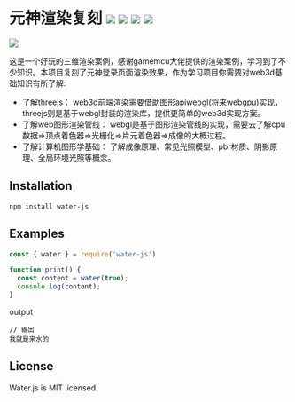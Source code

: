 # 元神渲染复刻  ![](https://img.shields.io/badge/vuejs-3.2.36-blue)  ![](https://img.shields.io/badge/threejs-0.157.0-orange) ![](https://img.shields.io/badge/tweakpane-3.0.5-lightgreen) ![](https://img.shields.io/badge/stats.js-0.17.0-pink)

![](https://github.com/penghuwan/water.js/blob/master/logo.png)

这是一个好玩的三维渲染案例，感谢gamemcu大佬提供的渲染案例，学习到了不少知识。本项目复刻了元神登录页面渲染效果，作为学习项目你需要对web3d基础知识有所了解:
+ 了解threejs： web3d前端渲染需要借助图形apiwebgl(将来webgpu)实现，threejs则是基于webgl封装的渲染库，提供更简单的web3d实现方案。
+ 了解web图形渲染管线： webgl是基于图形渲染管线的实现，需要去了解cpu数据=>顶点着色器=>光栅化=>片元着色器=>成像的大概过程。
+ 了解计算机图形学基础： 了解成像原理、常见光照模型、pbr材质、阴影原理、全局环境光照等概念。

## Installation
```
npm install water-js
```
## Examples
```js
const { water } = require('water-js')

function print() {
  const content = water(true);
  console.log(content);
}
```
output
```
// 输出
我就是来水的
```
## License
Water.js is MIT licensed.
